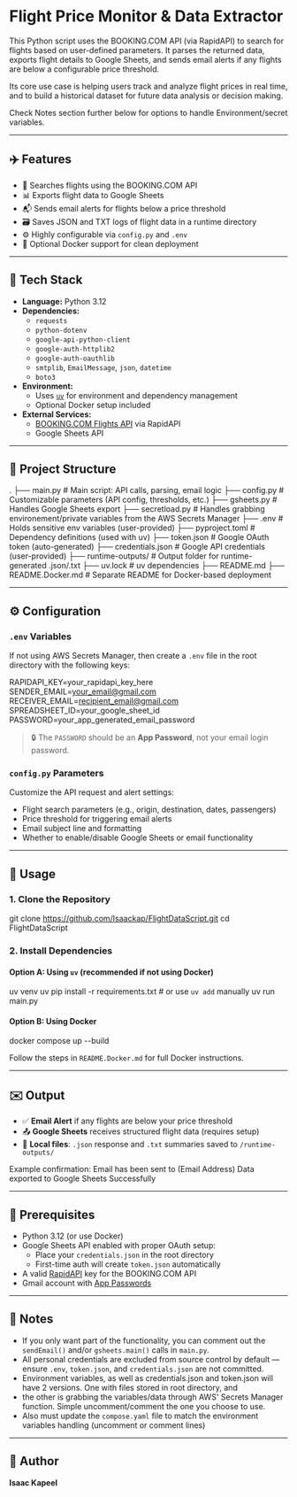# Flight Price Monitor & Data Extractor

This Python script uses the BOOKING.COM API (via RapidAPI) to search for flights based on user-defined parameters. It parses the returned data, exports flight details to Google Sheets, and sends email alerts if any flights are below a configurable price threshold.

Its core use case is helping users track and analyze flight prices in real time, and to build a historical dataset for future data analysis or decision making.

Check Notes section further below for options to handle Environment/secret variables.

---

## ✈️ Features

- 🔎 Searches flights using the BOOKING.COM API
- 📊 Exports flight data to Google Sheets
- 📬 Sends email alerts for flights below a price threshold
- 🗃️ Saves JSON and TXT logs of flight data in a runtime directory
- ⚙️ Highly configurable via `config.py` and `.env`
- 🐳 Optional Docker support for clean deployment

---

## 🧰 Tech Stack

- **Language:** Python 3.12
- **Dependencies:**
  - `requests`
  - `python-dotenv`
  - `google-api-python-client`
  - `google-auth-httplib2`
  - `google-auth-oauthlib`
  - `smtplib`, `EmailMessage`, `json`, `datetime`
  - `boto3`
- **Environment:**
  - Uses [`uv`](https://pypi.org/project/uv/) for environment and dependency management
  - Optional Docker setup included
- **External Services:**
  - [BOOKING.COM Flights API](https://rapidapi.com/DataCrawler/api/booking-com15) via RapidAPI
  - Google Sheets API

---

## 📁 Project Structure

.
├── main.py # Main script: API calls, parsing, email logic
├── config.py # Customizable parameters (API config, thresholds, etc.)
├── gsheets.py # Handles Google Sheets export
├── secretload.py # Handles grabbing environement/private variables from the AWS Secrets Manager
├── .env # Holds sensitive env variables (user-provided)
├── pyproject.toml # Dependency definitions (used with uv)
├── token.json # Google OAuth token (auto-generated)
├── credentials.json # Google API credentials (user-provided)
├── runtime-outputs/ # Output folder for runtime-generated .json/.txt
├── uv.lock # uv dependencies
├── README.md
├── README.Docker.md # Separate README for Docker-based deployment

---

## ⚙️ Configuration

### `.env` Variables

If not using AWS Secrets Manager, then create a `.env` file in the root directory with the following keys:

RAPIDAPI_KEY=your_rapidapi_key_here
SENDER_EMAIL=your_email@gmail.com
RECEIVER_EMAIL=recipient_email@gmail.com
SPREADSHEET_ID=your_google_sheet_id
PASSWORD=your_app_generated_email_password

> 🔒 The `PASSWORD` should be an **App Password**, not your email login password.

### `config.py` Parameters

Customize the API request and alert settings:

- Flight search parameters (e.g., origin, destination, dates, passengers)
- Price threshold for triggering email alerts
- Email subject line and formatting
- Whether to enable/disable Google Sheets or email functionality

---

## 🚀 Usage

### 1. Clone the Repository

git clone https://github.com/Isaackap/FlightDataScript.git
cd FlightDataScript

### 2. Install Dependencies

#### Option A: Using `uv` (recommended if not using Docker)

uv venv
uv pip install -r requirements.txt # or use `uv add` manually
uv run main.py

#### Option B: Using Docker

docker compose up --build

Follow the steps in `README.Docker.md` for full Docker instructions.

---

## ✉️ Output

- ✅ **Email Alert** if any flights are below your price threshold
- 📤 **Google Sheets** receives structured flight data (requires setup)
- 📝 **Local files**: `.json` response and `.txt` summaries saved to `/runtime-outputs/`

Example confirmation:
Email has been sent to (Email Address)
Data exported to Google Sheets Successfully

---

## 📝 Prerequisites

- Python 3.12 (or use Docker)
- Google Sheets API enabled with proper OAuth setup:
  - Place your `credentials.json` in the root directory
  - First-time auth will create `token.json` automatically
- A valid [RapidAPI](https://rapidapi.com) key for the BOOKING.COM API
- Gmail account with [App Passwords](https://support.google.com/accounts/answer/185833)

---

## 📌 Notes

- If you only want part of the functionality, you can comment out the `sendEmail()` and/or `gsheets.main()` calls in `main.py`.
- All personal credentials are excluded from source control by default — ensure `.env`, `token.json`, and `credentials.json` are not committed.
- Environment variables, as well as credentials.json and token.json will have 2 versions. One with files stored in root directory, and
- the other is grabbing the variables/data through AWS' Secrets Manager function. Simple uncomment/comment the one you choose to use.
- Also must update the `compose.yaml` file to match the environment variables handling (uncomment or comment lines)

---

## 👤 Author

**Isaac Kapeel**
